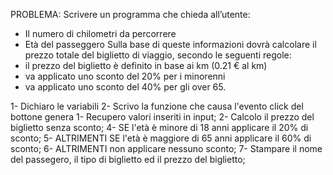 PROBLEMA:  Scrivere un programma che chieda all’utente:
- Il numero di chilometri da percorrere
- Età del passeggero
Sulla base di queste informazioni dovrà calcolare il prezzo totale del biglietto di viaggio, secondo le seguenti regole:
- il prezzo del biglietto è definito in base ai km (0.21 € al km)
- va applicato uno sconto del 20% per i minorenni
- va applicato uno sconto del 40% per gli over 65.

1- Dichiaro le variabili
2- Scrivo la funzione che causa l'evento click del bottone genera
1- Recupero valori inseriti in input;
2- Calcolo il prezzo del biglietto senza sconto; 
4- SE l'età è minore di 18 anni applicare il 20% di sconto; 
5- ALTRIMENTI SE l'età è maggiore di 65 anni applicare il 60% di sconto; 
6- ALTRIMENTI non applicare nessuno sconto; 
7- Stampare il nome del passegero, il tipo di biglietto ed il prezzo del biglietto;